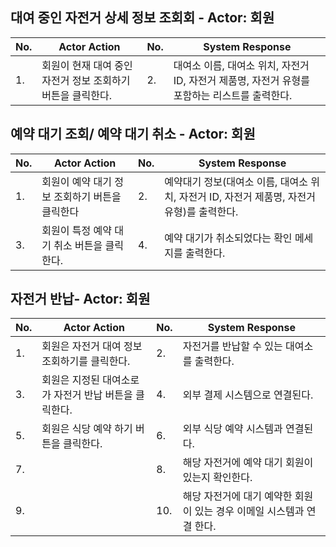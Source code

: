 ## 대여 중인 자전거 상세 정보 조회회 - Actor: 회원

| No. | Actor Action                                                                                                                                     | No. | System Response                                    |
| --- | ------------------------------------------------------------------------------------------------------------------------------------------------ | --- | -------------------------------------------------- |
| 1.  | 회원이 현재 대여 중인 자전거 정보 조회하기 버튼을 클릭한다.  | 2.  |  대여소 이름, 대여소 위치, 자전거 ID, 자전거 제품명, 자전거 유형를 포함하는 리스트를 출력한다.  |

## 예약 대기 조회/ 예약 대기 취소 - Actor: 회원

| No. | Actor Action                                                | No. | System Response                                    |
| --- | ----------------------------------------------------------- | --- | -------------------------------------------------- |
| 1.  | 회원이 예약 대기 정보 조회하기 버튼을 클릭한다        | 2.  | 예약대기 정보(대여소 이름, 대여소 위치, 자전거 ID, 자전거 제품명, 자전거 유형)를 출력한다.                 |
| 3.  |  회원이 특정 예약 대기 취소 버튼을 클릭한다. | 4.  | 예약 대기가 취소되었다는 확인 메세지를 출력한다. |

## 자전거 반납- Actor: 회원

| No. | Actor Action                                         | No. | System Response                                   |
| --- | ---------------------------------------------------- | --- | ------------------------------------------------- |
| 1.  | 회원은 자전거 대여 정보 조회하기를 클릭한다. | 2.  | 자전거를 반납할 수 있는 대여소를 출력한다. |
| 3.  | 회원은 지정된 대여소로 가 자전거 반납 버튼을 클릭한다. | 4.  | 외부 결제 시스템으로 연결된다.  |
| 5.  | 회원은 식당 예약 하기 버튼을 클릭한다. | 6.  | 외부 식당 예약 시스템과 연결된다.  |
| 7.  |                                  | 8.  | 해당 자전거에 예약  대기 회원이 있는지 확인한다. |
| 9.  |                                  | 10.  | 해당 자전거에 대기 예약한 회원이 있는 경우 이메일 시스템과 연결 한다.  |

